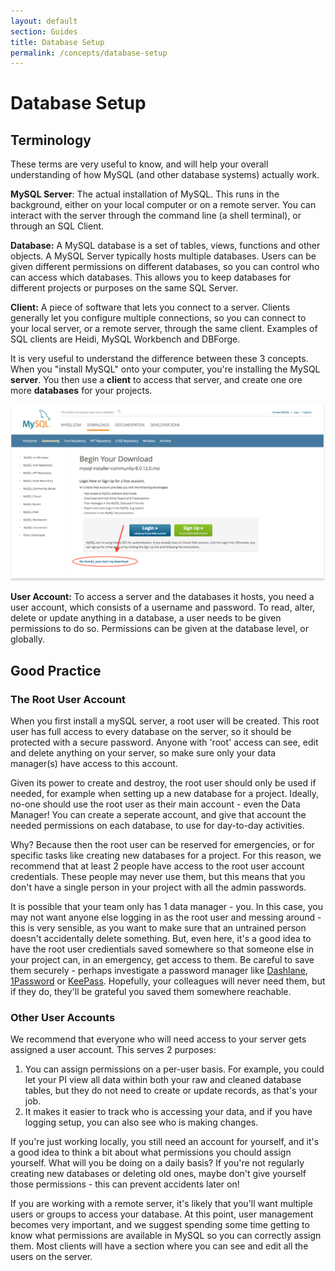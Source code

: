```yaml
---
layout: default
section: Guides
title: Database Setup
permalink: /concepts/database-setup
---
```


# Database Setup

## Terminology
These terms are very useful to know, and will help your overall understanding of how MySQL (and other database systems) actually work.

**MySQL Server**: The actual installation of MySQL. This runs in the background, either on your local computer or on a remote server. You can interact with the server through the command line (a shell terminal), or through an SQL Client.

**Database:** A MySQL database is a set of tables, views, functions and other objects. A MySQL Server typically hosts multiple databases. Users can be given different permissions on different databases, so you can control who can access which databases. This allows you to keep databases for different projects or purposes on the same SQL Server.

**Client:** A piece of software that lets you connect to a server. Clients generally let you configure multiple connections, so you can connect to your local server, or a remote server, through the same client. Examples of SQL clients are Heidi, MySQL Workbench and DBForge.

It is very useful to understand the difference between these 3 concepts. When you "install MySQL" onto your computer, you're installing the MySQL **server**. You then use a **client** to access that server, and create one ore more **databases** for your projects.

![image](/assets/images/MySQL/Screenshot2018-10-2212-b6509f08-cad9-4e2b-a443-95bce75ee2b5.13.27.png)

**User Account:** To access a server and the databases it hosts, you need a user account, which consists of a username and password. To read, alter, delete or update anything in a database, a user needs to be given permissions to do so. Permissions can be given at the database level, or globally.


## Good Practice

### The Root User Account
When you first install a mySQL server, a root user will be created. This root user has full access to every database on the server, so it should be protected with a secure password. Anyone with 'root' access can see, edit and delete anything on your server, so make sure only your data manager(s) have access to this account. 

Given its power to create and destroy, the root user should only be used if needed, for example when setting up a new database for a project. Ideally, no-one should use the root user as their main account - even the Data Manager! You can create a seperate account, and give that account the needed permissions on each database, to use for day-to-day activities.

Why? Because then the root user can be reserved for emergencies, or for specific tasks like creating new databases for a project. For this reason, we recommend that at least 2 people have access to the root user account credentials. These people may never use them, but this means that you don't have a single person in your project with all the admin passwords.

It is possible that your team only has 1 data manager - you. In this case, you may not want anyone else logging in as the root user and messing around - this is very sensible, as you want to make sure that an untrained person doesn't accidentally delete something. But, even here, it's a good idea to have the root user credientials saved somewhere so that someone else in your project can, in an emergency, get access to them. Be careful to save them securely - perhaps investigate a password manager like [Dashlane](https://www.dashlane.com/), [1Password](https://1password.com/) or [KeePass](https://keepass.info/). Hopefully, your colleagues will never need them, but if they do, they'll be grateful you saved them somewhere reachable.

### Other User Accounts
We recommend that everyone who will need access to your server gets assigned a user account. This serves 2 purposes:

1. You can assign permissions on a per-user basis. For example, you could let your PI view all data within both your raw and cleaned database tables, but they do not need to create or update records, as that's your job.
2. It makes it easier to track who is accessing your data, and if you have logging setup, you can also see who is making changes.

If you're just working locally, you still need an account for yourself, and it's a good idea to think a bit about what permissions you chould assign yourself. What will you be doing on a daily basis? If you're not regularly creating new databases or deleting old ones, maybe don't give yourself those permissions - this can prevent accidents later on!

If you are working with a remote server, it's likely that you'll want multiple users or groups to access your database. At this point, user management becomes very important, and we suggest spending some time getting to know what permissions are available in MySQL so you can correctly assign them. Most clients will have a section where you can see and edit all the users on the server.
